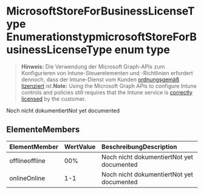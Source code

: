 # <a name="microsoftstoreforbusinesslicensetype-enum-type"></a><span data-ttu-id="4f9c5-101">MicrosoftStoreForBusinessLicenseType Enumerationstyp</span><span class="sxs-lookup"><span data-stu-id="4f9c5-101">microsoftStoreForBusinessLicenseType enum type</span></span>

> <span data-ttu-id="4f9c5-102">**Hinweis:** Die Verwendung der Microsoft Graph-APIs zum Konfigurieren von Intune-Steuerelementen und -Richtlinien erfordert dennoch, dass der Intune-Dienst vom Kunden [ordnungsgemäß lizenziert](https://go.microsoft.com/fwlink/?linkid=839381) ist.</span><span class="sxs-lookup"><span data-stu-id="4f9c5-102">**Note:** Using the Microsoft Graph APIs to configure Intune controls and policies still requires that the Intune service is [correctly licensed](https://go.microsoft.com/fwlink/?linkid=839381) by the customer.</span></span>

<span data-ttu-id="4f9c5-103">Noch nicht dokumentiert</span><span class="sxs-lookup"><span data-stu-id="4f9c5-103">Not yet documented</span></span>
## <a name="members"></a><span data-ttu-id="4f9c5-104">Elemente</span><span class="sxs-lookup"><span data-stu-id="4f9c5-104">Members</span></span>
|<span data-ttu-id="4f9c5-105">Element</span><span class="sxs-lookup"><span data-stu-id="4f9c5-105">Member</span></span>|<span data-ttu-id="4f9c5-106">Wert</span><span class="sxs-lookup"><span data-stu-id="4f9c5-106">Value</span></span>|<span data-ttu-id="4f9c5-107">Beschreibung</span><span class="sxs-lookup"><span data-stu-id="4f9c5-107">Description</span></span>|
|:---|:---|:---|
|<span data-ttu-id="4f9c5-108">offline</span><span class="sxs-lookup"><span data-stu-id="4f9c5-108">offline</span></span>|<span data-ttu-id="4f9c5-109">0</span><span class="sxs-lookup"><span data-stu-id="4f9c5-109">0%</span></span>|<span data-ttu-id="4f9c5-110">Noch nicht dokumentiert</span><span class="sxs-lookup"><span data-stu-id="4f9c5-110">Not yet documented</span></span>|
|<span data-ttu-id="4f9c5-111">online</span><span class="sxs-lookup"><span data-stu-id="4f9c5-111">Online</span></span>|<span data-ttu-id="4f9c5-112">1</span><span class="sxs-lookup"><span data-stu-id="4f9c5-112">-1</span></span>|<span data-ttu-id="4f9c5-113">Noch nicht dokumentiert</span><span class="sxs-lookup"><span data-stu-id="4f9c5-113">Not yet documented</span></span>|








